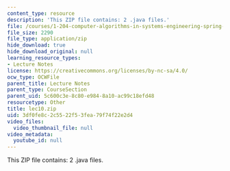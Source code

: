 ```yaml
---
content_type: resource
description: 'This ZIP file contains: 2 .java files.'
file: /courses/1-204-computer-algorithms-in-systems-engineering-spring-2010/3df0fe8c2c5522f53fea79f74f22e2d4_lec10.zip
file_size: 2290
file_type: application/zip
hide_download: true
hide_download_original: null
learning_resource_types:
- Lecture Notes
license: https://creativecommons.org/licenses/by-nc-sa/4.0/
ocw_type: OCWFile
parent_title: Lecture Notes
parent_type: CourseSection
parent_uid: 5c600c3e-8c80-e984-8a10-ac99c18efd48
resourcetype: Other
title: lec10.zip
uid: 3df0fe8c-2c55-22f5-3fea-79f74f22e2d4
video_files:
  video_thumbnail_file: null
video_metadata:
  youtube_id: null
---
```

This ZIP file contains: 2 .java files.